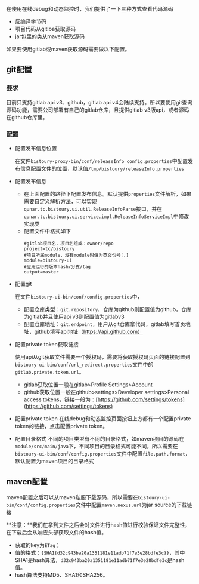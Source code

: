 在使用在线debug和动态监控时，我们提供了一下三种方式查看代码源码

- 反编译字节码
- 项目代码从gitlba获取源码
- jar包里的类从maven获取源码

如果要使用gitlab或maven获取源码需要做以下配置。

## git配置
### 要求

目前只支持gitlab api v3、github，gitlab api v4会陆续支持。所以要使用git查询源码功能，需要公司部署有自己的gitlab仓库，且提供gitlab v3版api，或者源码在github仓库里。

### 配置

- 配置发布信息位置

    在文件`bistoury-proxy-bin/conf/releaseInfo_config.properties`中配置发布信息配置文件的位置，默认值`/tmp/bistoury/releaseInfo.properties`
- 配置发布信息

    - 在上面配置的路径下配置发布信息。默认提供`properties`文件解析，如果需要自定义解析方法，可以实现`qunar.tc.bistoury.ui.util.ReleaseInfoParse`接口，并在`qunar.tc.bistoury.ui.service.impl.ReleaseInfoServiceImpl`中修改实现类
    - 配置文件中格式如下
        ```properties
        #gitlab项目名，项目名组成：owner/repo
        project=tc/bistoury
        #项目所属module，没有module时值为英文句号[.]
        module=bistoury-ui
        #应用运行的版本hash/分支/tag
        output=master
        ```
- 配置git
    
    在文件`bistoury-ui-bin/conf/config.properties`中，
    - 配置仓库类型：`git.repository`，仓库为github则配置值为github，仓库为gitlab并且使用api v3则配置值为gitlabv3
    - 配置仓库地址：`git.endpoint`，用户从git仓库拿代码，gitlab填写首页地址，github填写api地址（https://api.github.com）
- 配置private token获取链接

    使用api从git获取文件需要一个授权码，需要将获取授权码页面的链接配置到`bistoury-ui-bin/conf/url_redirect.properties`文件中的`gitlab.private.token.url`。
    - gitlab获取位置一般在gitlab>Profile Settings>Account
    - github获取位置一般在github>settings>Developer settings>Personal access tokens，链接一般为：[https://github.com/settings/tokens](https://github.com/settings/tokens)
- 配置private token
    在线debug和动态监控页面按钮上方都有一个配置private token的链接，点击配置private token。

- 配置目录格式
    不同的项目类型有不同的目录格式，如maven项目的源码在`module/src/main/java`下，不同项目的目录格式可能不同，所以需要在`bistoury-ui-bin/conf/config.properties`文件中配置`file.path.format`，默认配置为maven项目的目录格式
## maven配置

maven配置之后可以从maven私服下载源码，所以需要在`bistoury-ui-bin/conf/config.properties`文件中配置`maven.nexus.url`为jar source的下载链接

**注意：**我们在拿到文件之后会对文件进行hash值进行校验保证文件完整性，在下载后会从响应头部获取文件的hash值。
- 获取的key为`ETag`；
- 值的格式：`{SHA1{d32c943ba20a1351181e11adb71f7e3e28bdfe3c}}`，其中SHA1是hash算法，`d32c943ba20a1351181e11adb71f7e3e28bdfe3c`是hash值。
- hash算法支持MD5、SHA1和SHA256。

